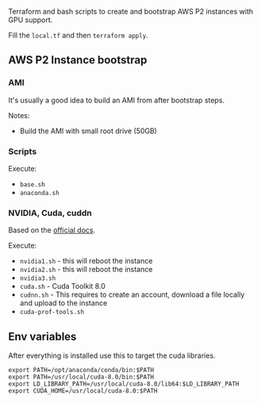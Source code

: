 Terraform and bash scripts to create and bootstrap AWS P2 instances with GPU support.

Fill the `local.tf` and then `terraform apply`.

## AWS P2 Instance bootstrap

### AMI

It's usually a good idea to build an AMI from after bootstrap steps.

Notes:
- Build the AMI with small root drive (50GB)

### Scripts

Execute:

- `base.sh`
- `anaconda.sh`

### NVIDIA, Cuda, cuddn

Based on the [official docs](http://docs.aws.amazon.com/AWSEC2/latest/UserGuide/accelerated-computing-instances.html#install-nvidia-driver).

Execute:
- `nvidia1.sh` - this will reboot the instance
- `nvidia2.sh` - this will reboot the instance
- `nvidia3.sh`
- `cuda.sh` - Cuda Toolkit 8.0
- `cudnn.sh` - This requires to create an account, download a file locally and upload to the instance
- `cuda-prof-tools.sh`

## Env variables

After everything is installed use this to target the cuda libraries.

```
export PATH=/opt/anaconda/conda/bin:$PATH
export PATH=/usr/local/cuda-8.0/bin:$PATH
export LD_LIBRARY_PATH=/usr/local/cuda-8.0/lib64:$LD_LIBRARY_PATH
export CUDA_HOME=/usr/local/cuda-8.0:$PATH
```
